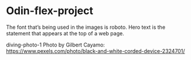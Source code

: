 # Odin-flex-project

The font that’s being used in the images is roboto.
Hero text is the statement that appears at the top of a web page.

diving-photo-1
Photo by Gilbert Cayamo: https://www.pexels.com/photo/black-and-white-corded-device-2324701/